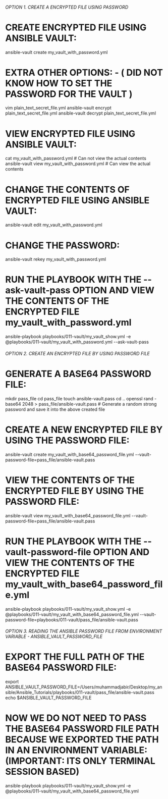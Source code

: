 ###### OPTION 1. CREATE A ENCRYPTED FILE USING PASSWORD ######

# CREATE ENCRYPTED FILE USING ANSIBLE VAULT:
ansible-vault create my_vault_with_password.yml

# EXTRA OTHER OPTIONS: - ( DID NOT KNOW HOW TO SET THE PASSWORD FOR THE VAULT )
vim plain_text_secret_file.yml
ansible-vault encrypt plain_text_secret_file.yml
ansible-vault decrypt plain_text_secret_file.yml


# VIEW ENCRYPTED FILE USING ANSIBLE VAULT:
cat my_vault_with_password.yml                        # Can not view the actual contents
ansible-vault view my_vault_with_password.yml         # Can view the actual contents

# CHANGE THE CONTENTS OF ENCRYPTED FILE USING ANSIBLE VAULT:
ansible-vault edit my_vault_with_password.yml

# CHANGE THE PASSWORD:
ansible-vault rekey my_vault_with_password.yml

# RUN THE PLAYBOOK WITH THE --ask-vault-pass OPTION AND VIEW THE CONTENTS OF THE ENCRYPTED FILE my_vault_with_password.yml
ansible-playbook playbooks/011-vault/my_vault_show.yml -e @playbooks/011-vault/my_vault_with_password.yml --ask-vault-pass





###### OPTION 2. CREATE AN ENCRYPTED FILE BY USING PASSWORD FILE ######

# GENERATE A BASE64 PASSWORD FILE:
mkdir pass_file
cd pass_file
touch ansible-vault.pass
cd ..
openssl rand -base64 2048 > pass_file/ansible-vault.pass            # Generate a random strong password and save it into the above created file

# CREATE A NEW ENCRYPTED FILE BY USING THE PASSWORD FILE:
ansible-vault create my_vault_with_base64_password_file.yml --vault-password-file=pass_file/ansible-vault.pass

# VIEW THE CONTENTS OF THE ENCRYPTED FILE BY USING THE PASSWORD FILE:
ansible-vault view my_vault_with_base64_password_file.yml --vault-password-file=pass_file/ansible-vault.pass

# RUN THE PLAYBOOK WITH THE --vault-password-file OPTION AND VIEW THE CONTENTS OF THE ENCRYPTED FILE my_vault_with_base64_password_file.yml
ansible-playbook playbooks/011-vault/my_vault_show.yml -e @playbooks/011-vault/my_vault_with_base64_password_file.yml --vault-password-file=playbooks/011-vault/pass_file/ansible-vault.pass




###### OPTION 3. READING THE ANSIBLE PASSWORD FILE FROM ENVIRONMENT VARIABLE - ANSIBLE_VAULT_PASSWORD_FILE ######

# EXPORT THE FULL PATH OF THE BASE64 PASSWORD FILE:
export ANSIBLE_VAULT_PASSWORD_FILE=/Users/muhammadjabir/Desktop/my_ansible/Ansible_Tutorials/playbooks/011-vault/pass_file/ansible-vault.pass
echo $ANSIBLE_VAULT_PASSWORD_FILE

# NOW WE DO NOT NEED TO PASS THE BASE64 PASSWORD FILE PATH BECAUSE WE EXPORTED THE PATH IN AN ENVIRONMENT VARIABLE: (IMPORTANT: ITS ONLY TERMINAL SESSION BASED)
ansible-playbook playbooks/011-vault/my_vault_show.yml -e @playbooks/011-vault/my_vault_with_base64_password_file.yml